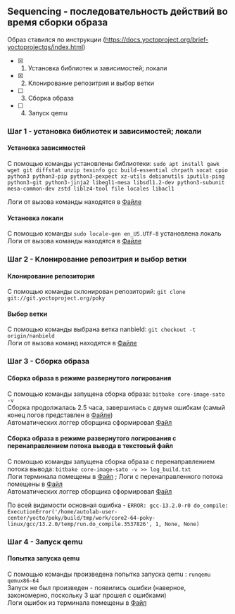 ## Sequencing - последовательность действий во время сборки образа 
Образ ставился по инструкции (https://docs.yoctoproject.org/brief-yoctoprojectqs/index.html)
- [x] 1) Установка библиотек и зависимостей; локали
- [x] 2) Клонирование репозитрия и выбор ветки
- [ ] 3) Сборка образа
- [ ] 4) Запуск qemu
### Шаг 1 - установка библиотек и зависимостей; локали
#### Установка зависимостей
С помощью команды установлены библиотеки: `sudo apt install gawk wget git diffstat unzip texinfo gcc build-essential chrpath socat cpio python3 python3-pip python3-pexpect xz-utils debianutils iputils-ping python3-git python3-jinja2 libegl1-mesa libsdl1.2-dev python3-subunit mesa-common-dev zstd liblz4-tool file locales libacl1`  

Логи от вызова команды находятся в [Файле](./req1.txt) 
#### Установка локали
С помощью команды `sudo locale-gen en_US.UTF-8` установлена локаль
Логи от вызова команды находятся в [Файле](./set_local2.txt) 

### Шаг 2 - Клонирование репозитрия и выбор ветки
#### Клонирование репозитория
С помощью команды склонирован репозиторий: `git clone git://git.yoctoproject.org/poky`
#### Выбор ветки
С помощью команды выбрана ветка nanbield: `git checkout -t origin/nanbield`  
Логи от вызова команд находятся в [Файле](./clone_poky3.txt) 

### Шаг 3 - Сборка образа
#### Сборка образа в режиме развернутого логирования
С помощью команды запущена сборка образа: `bitbake core-image-sato -v`  
Сборка продолжалась 2.5 часа, завершилась с двумя ошибкам (самый конец логов представлен в [Файле](./build4.txt))  
Автоматических логгер сборщика сформировал [Файл](./log.do_compile.2952137)  
#### Сборка образа в режиме развернутого логирования с перенаправлением потока вывода в текстовый файл
С помощью команды запущена сборка образа c перенаправлением потока вывода: `bitbake core-image-sato -v >> log_build.txt`  
Логи терминала помещены в [Файл](./build4_2.txt) ; Логи с перенаправленного потока помещены в [Файл](./log_build.txt)  
Автоматических логгер сборщика сформировал [Файл](./log.do_compile.3537826)  

По всей видимости основная ошибка - `ERROR: gcc-13.2.0-r0 do_compile: ExecutionError('/home/autolab-user-center/yocto/poky/build/tmp/work/core2-64-poky-linux/gcc/13.2.0/temp/run.do_compile.3537826', 1, None, None)`

### Шаг 4 - Запуск qemu
#### Попытка запуска qemu
С помощью команды произведена попытка запуска qemu : `runqemu qemux86-64`   
Запуск не был произведен - появились ошибки (наверное, закономерно, поскольку 3 шаг прошел с ошибками)   
Логи ошибок из терминала помещены в [Файл](./quemu_run5.txt)
